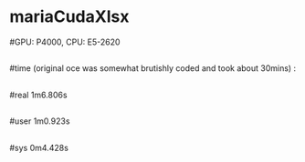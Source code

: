 # mariaCudaXlsx
#GPU: P4000, CPU: E5-2620 
##
#time (original oce was somewhat brutishly coded and took about 30mins) :
##
#real	1m6.806s
##
#user	1m0.923s
##
#sys	0m4.428s
